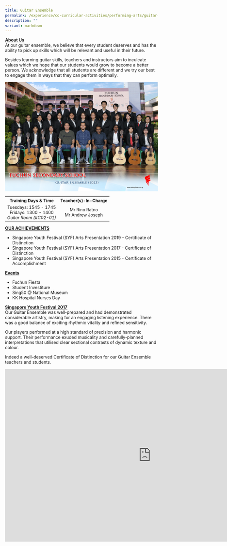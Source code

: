 ```yaml
---
title: Guitar Ensemble
permalink: /experience/co-curricular-activities/performing-arts/guitar-ensemble/
description: ""
variant: markdown
---
```

<p><strong><u>About Us<br></u></strong>At our guitar ensemble, we believe that every student deserves and has the ability to pick up skills which will be relevant and useful in their future.</p>
<p>Besides learning guitar skills, teachers and instructors aim to inculcate values which we hope that our students would grow to become a better person. We acknowledge that all students are different and we try our best to engage them in ways that they can perform optimally.</p>
<img src="/images/CCA%202023/guitar%20ensemble%201.jpg">
<table>
<tbody>
<tr>
<th style="text-align: center;">Training Days &amp; Time</th>
<th style="text-align: center;">Teacher(s)-In-Charge</th>
</tr>
<tr>
<td style="text-align: center;">
<div>Tuesdays: 1545 - 1745</div>
<div>Fridays: 1300 - 1400</div>
<div><em>Guitar Room (#C02-01)</em></div>
</td>
<td style="text-align: center;">
<div>Mr Rino Ratno</div>
<div>Mr Andrew Joseph</div>
</td>
</tr>
</tbody>
</table>
<p><strong><u>OUR ACHIEVEMENTS</u></strong></p>
<ul>
<li>Singapore Youth Festival (SYF) Arts Presentation 2019 - Certificate of Distinction</li>
<li>Singapore Youth Festival (SYF) Arts Presentation 2017 - Certificate of Distinction</li>
<li>Singapore Youth Festival (SYF) Arts Presentation 2015 - Certificate of Accomplishment</li>
</ul>
<p><strong><u>Events</u></strong></p>
<ul>
<li>Fuchun Fiesta</li>
<li>Student Investiture</li>
<li>Sing50 @ National Museum</li>
<li>KK Hospital Nurses Day</li>
</ul>
<p><strong><u>Singapore Youth Festival 2017<br></u></strong>Our Guitar Ensemble was well-prepared and had demonstrated considerable artistry, making for an engaging listening experience. There was a good balance of exciting rhythmic vitality and refined sensitivity.</p>
<p>Our players performed at a high standard of precision and harmonic support. Their performance exuded musicality and carefully-planned interpretations that utilised clear sectional contrasts of dynamic texture and colour.</p>
<p>Indeed a well-deserved Certificate of Distinction for our Guitar Ensemble teachers and students.</p>
<iframe src="https://docs.google.com/presentation/d/e/2PACX-1vTgwfC-1NSR6H_xr6GqOg8YtT1AqaNIx2yD3s5J3khMoNOky6Uq0Dgzvi2RMcBgA5n8WnUOYLBG43xi/embed?start=false&amp;loop=false&amp;delayms=10000" frameborder="0" width="960" height="569" allowfullscreen="true"></iframe>